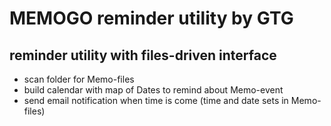 # MEMOGO reminder utility by GTG

## reminder utility with files-driven interface
* scan folder for Memo-files
* build calendar with map of Dates to remind about Memo-event
* send email notification when time is come (time and date sets in Memo-files)

